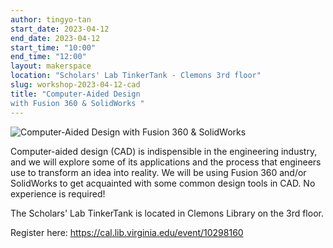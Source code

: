 ```yaml
---
author: tingyo-tan
start_date: 2023-04-12
end_date: 2023-04-12
start_time: "10:00"
end_time: "12:00"
layout: makerspace
location: "Scholars' Lab TinkerTank - Clemons 3rd floor"
slug: workshop-2023-04-12-cad
title: "Computer-Aided Design 
with Fusion 360 & SolidWorks "
---
```


![Computer-Aided Design 
with Fusion 360 & SolidWorks ](/assets/post-media/workshops/fusion-logo.png)

Computer-aided design (CAD) is indispensible in the engineering industry, 
and we will explore some of its applications and the process that 
engineers use to transform an idea into reality. We will be using 
Fusion 360 and/or SolidWorks to get acquainted with some common
design tools in CAD. No experience is required! 

The Scholars' Lab TinkerTank is located in Clemons Library on the 3rd floor.

Register here: [https://cal.lib.virginia.edu/event/10298160 ](https://cal.lib.virginia.edu/event/10298160)
